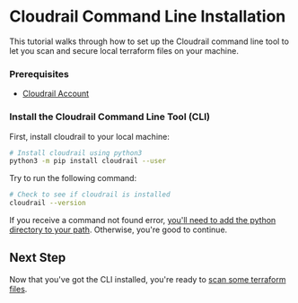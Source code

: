# Cloudrail Command Line Installation

This tutorial walks through how to set up the Cloudrail command line tool to let you scan and secure local terraform files on your machine.


### Prerequisites
- [Cloudrail Account](getting-started/account-setup.md)

### Install the Cloudrail Command Line Tool (CLI)
First, install cloudrail to your local machine:

```bash
# Install cloudrail using python3
python3 -m pip install cloudrail --user
```

Try to run the following command:
```bash
# Check to see if cloudrail is installed
cloudrail --version
```

If you receive a command not found error, [you'll need to add the python directory to your path](misc/adding-cloudrail-to-your-path.md). Otherwise, you're good to continue.

## Next Step
Now that you've got the CLI installed, you're ready to [scan some terraform files](getting-started/basic-use.md).
